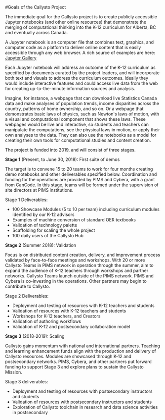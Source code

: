 #Goals of the Callysto Project

The immediate goal for the Callysto project is to create publicly accessible Jupyter notebooks (and other online resources) that demonstrate the merging of computational thinking into the K-12 curriculum for Alberta, BC and eventually across Canada.

A Jupyter notebook is an computer file that combines text, graphics, and computer code as a platform to deliver online content that is easily accessible through any web browser. A rich source of examples are here: [Jupyter Gallery](https://github.com/jupyter/jupyter/wiki/A-gallery-of-interesting-Jupyter-Notebooks)

Each Jupyter notebook will address an outcome of the K-12 curriculum as specified by documents curated by the project leaders, and will incorporate both text and visuals to address the curriculum outcomes. Ideally they would include interactive features and could access live data from the web for creating up-to-the-minute information sources and analysis.

Imagine, for  instance, a webpage that can download live Statistics Canada data and make analyses of population trends, income disparities across the country, patterns of home ownership, and so on. Or a webpage that demonstrates basic laws of physics, such as Newton's laws of motion, with a visual and computational component that shows these laws. These webpages would be live and interactive, so students and teachers can manipulate the computations, see the physical laws in motion, or apply their own analyses to the data. They can also use the notebooks as a model for creating their own tools for computational studies and content creation.

The project is funded into 2019, and will consist of three stages.

**Stage 1** (Present, to June 30, 2018): First suite of demos

The target is to convene 15 to 20 teams to work for four months creating demo notebooks and other deliverables specified below. Coordination and funding for the operations are provided by PIMS and Cybera, with a grant from CanCode. In this stage, teams will be formed under the supervision of site directors at PIMS institutions.

Stage 1 Deliverables:

- 100 Showcase Modules (5 to 10 per team) including curriculum modules identified by our K-12 advisors
- Examples of machine conversion of standard OER textbooks
- Validation of technology palette
- Scaffolding for scaling the whole project
- 100 daily users of the Callysto Hub

**Stage 2** (Summer 2018): Validation

Focus is on distributed content creation, delivery, and improvement process validated by face-to-face meetings and workshops. With 20 or more Callysto Teams in PIMS network in operation through the summer, aim to expand the audience of K-12 teachers  through workshops and partner networks. Callysto Teams launch outside of the PIMS network. PIMS and Cybera is co-investing in the operations. Other partners may begin to contribute to Callysto.

Stage 2 Deliverables:

- Deployment and testing of resources with K-12 teachers and students
- Validation of resources with K-12 teachers and students
- Workshops for K-12 teachers, and Creators
- Validation of authoring workflows
- Validation of K-12 and postsecondary collaboration model



**Stage 3** (2018-2019): Scaling

Callysto gains momentum with national and international partners. Teaching and learning enhancement funds align with the production and delivery of Callysto resources. Modules are showcased through K-12 and postsecondary networks. PIMS, Cybera, and other partners put forward funding to support Stage 3 and explore plans to sustain the Callysto Mission.


Stage 3 deliverables:

- Deployment and testing of resources with postsecondary instructors and students
- Validation of resources with postsecondary instructors and students
- Exploration of Callysto toolchain in research and data science activities in postsecondary
